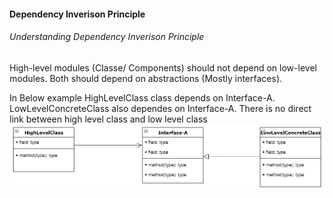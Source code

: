 #### Dependency Inverison Principle
###### Understanding Dependency Inverison Principle
>
High-level modules (Classe/ Components) should not depend on low-level modules. Both should depend on abstractions (Mostly interfaces).

In Below example HighLevelClass class depends on Interface-A. LowLevelConcreteClass also dependes on Interface-A. There is no direct link between high level class and low level class
![](../../../../../RefImages/DIPrinciple_Example1.PNG)


[//]: # (Tags: Dependency Inverison Principle)
[//]: # (Type: SOLID - Dependency Inverison Principle)
[//]: # (Rating: 2)
[//]: # (Languages:powershell)
[//]: # (ReadyState:Inprogress)
